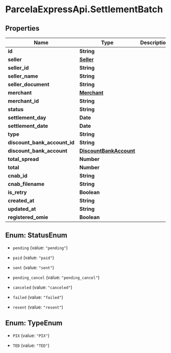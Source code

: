 # ParcelaExpressApi.SettlementBatch

## Properties

Name | Type | Description | Notes
------------ | ------------- | ------------- | -------------
**id** | **String** |  | [optional] 
**seller** | [**Seller**](Seller.md) |  | [optional] 
**seller_id** | **String** |  | [optional] 
**seller_name** | **String** |  | [optional] 
**seller_document** | **String** |  | [optional] 
**merchant** | [**Merchant**](Merchant.md) |  | [optional] 
**merchant_id** | **String** |  | [optional] 
**status** | **String** |  | 
**settlement_day** | **Date** |  | 
**settlement_date** | **Date** |  | 
**type** | **String** |  | 
**discount_bank_account_id** | **String** |  | 
**discount_bank_account** | [**DiscountBankAccount**](DiscountBankAccount.md) |  | [optional] 
**total_spread** | **Number** |  | [optional] 
**total** | **Number** |  | 
**cnab_id** | **String** |  | [optional] 
**cnab_filename** | **String** |  | [optional] 
**is_retry** | **Boolean** |  | 
**created_at** | **String** |  | [optional] 
**updated_at** | **String** |  | [optional] 
**registered_omie** | **Boolean** |  | [optional] 



## Enum: StatusEnum


* `pending` (value: `"pending"`)

* `paid` (value: `"paid"`)

* `sent` (value: `"sent"`)

* `pending_cancel` (value: `"pending_cancel"`)

* `canceled` (value: `"canceled"`)

* `failed` (value: `"failed"`)

* `resent` (value: `"resent"`)





## Enum: TypeEnum


* `PIX` (value: `"PIX"`)

* `TED` (value: `"TED"`)




